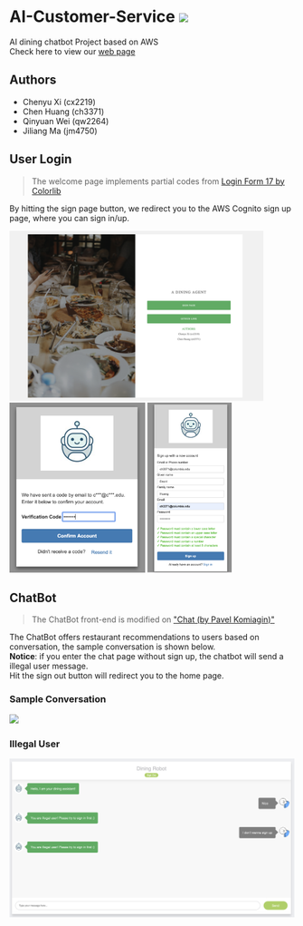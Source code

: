 #  AI-Customer-Service <img src="https://github.com/David-ChenH/AI-Customer-Service/blob/master/Front-end/images/icons/robot_icon.ico" width=50>

AI dining chatbot Project based on AWS<br/>
Check here to view our <a href='https://d3n3sktne54bjw.cloudfront.net/index.html'> web page </a> 

## Authors
- Chenyu Xi (cx2219)
- Chen Huang (ch3371)
- Qinyuan Wei (qw2264)
- Jiliang Ma (jm4750)

## User Login

> The welcome page implements partial codes from <a href='https://colorlib.com/wp/template/login-form-v17/'>Login Form 17 by Colorlib</a>

By hitting the sign page button, we redirect you to the AWS Cognito sign up page, where you can sign in/up.

<img src=https://github.com/David-ChenH/AI-Customer-Service/blob/master/images/login%20page.png alt='Home Page' height=300> <img src='https://github.com/David-ChenH/AI-Customer-Service/blob/master/images/code%20sender.png' height=300> <img src='https://github.com/David-ChenH/AI-Customer-Service/blob/master/images/signup.png' height=300>

## ChatBot
> The ChatBot front-end is modified on <a href=https://bootsnipp.com/snippets/ZlkBn>"Chat (by Pavel Komiagin)"</a> <br/>

The ChatBot offers restaurant recommendations to users based on conversation, the sample conversation is shown below.<br/>
**Notice**: if you enter the chat page without sign up, the chatbot will send a illegal user message.<br/>
Hit the sign out button will redirect you to the home page.

### Sample Conversation
<img src="https://github.com/David-ChenH/AI-Customer-Service/blob/master/images/animate.gif">

### Illegal User
<img src="https://github.com/David-ChenH/AI-Customer-Service/blob/master/images/illegal%20user.png">
